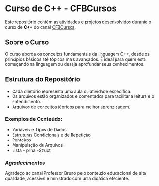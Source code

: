 # Curso de C++ - CFBCursos

Este repositório contém as atividades e projetos desenvolvidos durante o curso de **C++** do canal [CFBCursos](https://www.youtube.com/user/canalfessorbruno).

## Sobre o Curso
O curso aborda os conceitos fundamentais da linguagem C++, desde os princípios básicos até tópicos mais avançados. É ideal para quem está começando na linguagem ou deseja aprofundar seus conhecimentos.

## Estrutura do Repositório
- Cada diretório representa uma aula ou atividade específica.
- Os arquivos estão organizados e comentados para facilitar a leitura e o entendimento.
- Arquivos de conceitos téoricos para melhor aprenzizagem. 

### Exemplos de Conteúdo:
- Variáveis e Tipos de Dados
- Estruturas Condicionais e de Repetição
- Ponteiros
- Manipulação de Arquivos
- Lista - pilha -Struct

### _*Agradecimentos*_
Agradeço ao canal Professor Bruno pelo conteúdo educacional de alta qualidade, acessível e ministrado com uma didática efeciente. 

